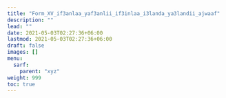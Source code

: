 ```yaml
---
title: "Form_XV_if3anlaa_yaf3anlii_if3inlaa_i3landa_ya3landii_ajwaaf"
description: ""
lead: ""
date: 2021-05-03T02:27:36+06:00
lastmod: 2021-05-03T02:27:36+06:00
draft: false
images: []
menu: 
  sarf:
    parent: "xyz"
weight: 999
toc: true
---
```




